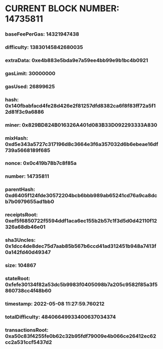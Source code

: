 # CURRENT BLOCK NUMBER: 14735811

### baseFeePerGas: 14321947438
### difficulty: 13830145842680035
### extraData: 0xe4b883e5bda9e7a59ee4bb99e9b1bc4b0921
### gasLimit: 30000000
### gasUsed: 26899625
### hash: 0x140fbabfacd4fe28d426e2f81257dfd8382ca6f8f83ff72a5f12d81f3c9a6886
### miner: 0x829BD824B016326A401d083B33D092293333A830
### mixHash: 0xd5e343a5727c317196d8c3664e3f6a357032d6b6ebeae16df739a5668189f685
### nonce: 0x0c419b78b7c8f85a
### number: 14735811
### parentHash: 0xd6405f124fde30572204bcb6bbb989ab65241cd76a9ca8dcb7b0979655ad1bb0
### receiptsRoot: 0xef5f6850722f5594ddf1aca6ec155b2b57c1f3d5d0d42110f12326a68db46e01
### sha3Uncles: 0x1dcc4de8dec75d7aab85b567b6ccd41ad312451b948a7413f0a142fd40d49347
### size: 104867
### stateRoot: 0xfefe30134f82a53dc5b9983f0405098b7a205c9582f85a3f5860738cc4f48b60
### timestamp: 2022-05-08 11:27:59.760212
### totalDifficulty: 48406649933400637034374
### transactionsRoot: 0xa50c83f4255fe0b62c32b95fdf79009e4b066ce26412ec62cc2a531ccf5437d2
